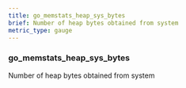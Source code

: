 ```yaml
---
title: go_memstats_heap_sys_bytes
brief: Number of heap bytes obtained from system
metric_type: gauge
---
```

### go_memstats_heap_sys_bytes

Number of heap bytes obtained from system
